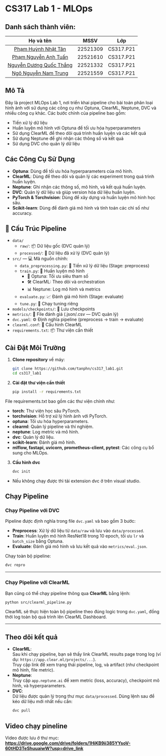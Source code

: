 # CS317 Lab 1 - MLOps
## Danh sách thành viên:
| Họ và tên      | MSSV | Lớp     |
| :----:        |    :----:   |          :----: |
| [Phạm Huỳnh Nhật Tân](https://github.com/tanphn?tab=repositories)      | 22521309       | CS317.P21  |
| [Phạm Nguyễn Anh Tuấn](https://github.com/nguoimay1103?tab=repositories)   | 22521610        | CS317.P21     |
| [Nguyễn Dương Quốc Thắng](https://github.com/solohito?tab=repositories)   | 22521332       | CS317.P21     |
| [Ngô Nguyễn Nam Trung](https://github.com/namtrunguit?tab=repositories)   | 22521559      | CS317.P21     |
## Mô Tả
Đây là project MLOps Lab 1, nơi triển khai pipeline cho bài toán phân loại hình ảnh với sử dụng các công cụ như Optuna, ClearML, Neptune, DVC và nhiều công cụ khác. Các bước chính của pipeline bao gồm:
- Tiền xử lý dữ liệu
- Huấn luyện mô hình với Optuna để tối ưu hóa hyperparameters
- Sử dụng ClearML để theo dõi quá trình huấn luyện và các kết quả
- Sử dụng Neptune để ghi nhận các thông số và kết quả
- Sử dụng DVC cho quản lý dữ liệu
## Các Công Cụ Sử Dụng
- **Optuna**: Dùng để tối ưu hóa hyperparameters của mô hình.
- **ClearML**: Dùng để theo dõi và quản lý các experiment trong quá trình huấn luyện.
- **Neptune**: Ghi nhận các thông số, mô hình, và kết quả huấn luyện.
- **DVC**: Quản lý dữ liệu và giúp version hóa dữ liệu huấn luyện.
- **PyTorch & Torchvision**: Dùng để xây dựng và huấn luyện mô hình học sâu.
- **Scikit-learn**: Dùng để đánh giá mô hình và tính toán các chỉ số như accuracy.
## 📁 Cấu Trúc Pipeline
- `data/`
  - `raw/`: 📦 Dữ liệu gốc (DVC quản lý)
  - `processed/`: 🧹 Dữ liệu đã xử lý (DVC quản lý)
- `src/` — 💻 Mã nguồn chính:
  - `data_preprocessing.py`: 🌸 Tiền xử lý dữ liệu (Stage: preprocess)
  - `train.py`: 🧠 Huấn luyện mô hình
    - 🎯 Optuna: Tối ưu siêu tham số
    - 🛠️ ClearML: Theo dõi và orchestration
    - 📊 Neptune: Log mô hình và metrics
  - `evaluate.py`: 📈 Đánh giá mô hình (Stage: evaluate)
  - `tune.py`: 🔁 Chạy tuning riêng
- `models/checkpoints/`: 💾 Lưu checkpoints
- `metrics/`: 📄 File đánh giá (.json/.csv — DVC quản lý)
- `dvc.yaml`: ⚙️ Định nghĩa pipeline (preprocess → train → evaluate)
- `clearml.conf`: 🔧 Cấu hình ClearML
- `requirements.txt`: 📦 Thư viện cần thiết
## Cài Đặt Môi Trường
1. **Clone repository** về máy:
   ```bash
   git clone https://github.com/tanphn/cs317_lab1.git
   cd cs317_lab1
2. **Cài đặt thư viện cần thiết**
   ```bash
   pip install -r requirements.txt
File requirements.txt bao gồm các thư viện chính như:
- **torch**: Thư viện học sâu PyTorch.
- **torchvision**: Hỗ trợ xử lý hình ảnh với PyTorch.
- **optuna**: Tối ưu hóa hyperparameters.
- **clearml**: Quản lý pipeline và thí nghiệm.
- **neptune**: Log metric và mô hình.
- **dvc**: Quản lý dữ liệu.
- **scikit-learn**: Đánh giá mô hình.
- **mlflow, fastapi, uvicorn, prometheus-client, pytest**: Các công cụ bổ sung cho MLOps.
3. **Cấu hình dvc**
   ```bash
   dvc init
  - Nếu không chạy được thì tải extension dvc ở trên visual studio.
## Chạy Pipeline

### Chạy Pipeline với DVC

Pipeline được định nghĩa trong file `dvc.yaml` và bao gồm 3 bước:

- **Preprocess**: Xử lý dữ liệu từ `data/raw` và lưu vào `data/processed`.
- **Train**: Huấn luyện mô hình ResNet18 trong 10 epoch, tối ưu `lr` và `batch_size` bằng Optuna.
- **Evaluate**: Đánh giá mô hình và lưu kết quả vào `metrics/eval.json`.

Chạy toàn bộ pipeline:

```bash
dvc repro
```

---

### Chạy Pipeline với ClearML

Bạn cũng có thể chạy pipeline thông qua **ClearML** bằng lệnh:

```bash
python src/clearml_pipeline.py
```

ClearML sẽ thực hiện toàn bộ pipeline theo đúng logic trong `dvc.yaml`, đồng thời log toàn bộ quá trình lên ClearML Dashboard.

---

## **Theo dõi kết quả**
- **ClearML**:  
  Sau khi chạy pipeline, bạn sẽ thấy link ClearML results page trong log (ví dụ: `https://app.clear.ml/projects/...`).  
  Truy cập link để xem trạng thái pipeline, log, và artifact (như checkpoint mô hình, file metric).  
- **Neptune**:  
  Truy cập `app.neptune.ai` để xem metric (loss, accuracy), checkpoint mô hình, và hyperparameters.  
- **DVC**:  
  Dữ liệu được quản lý trong thư mục `data/processed`. Dùng lệnh sau để kéo dữ liệu mới nhất nếu cần:  
  ```bash
  dvc pull
## **Video chạy pineline**
  Video được lưu ở thư mục: **https://drive.google.com/drive/folders/1HiKB9ii385YYsoV-60tHD3TeShuuaiwW?usp=drive_link**
